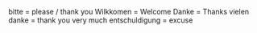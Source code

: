 bitte = please / thank you
Wilkkomen = Welcome
Danke = Thanks
vielen danke = thank you very much
entschuldigung = excuse 